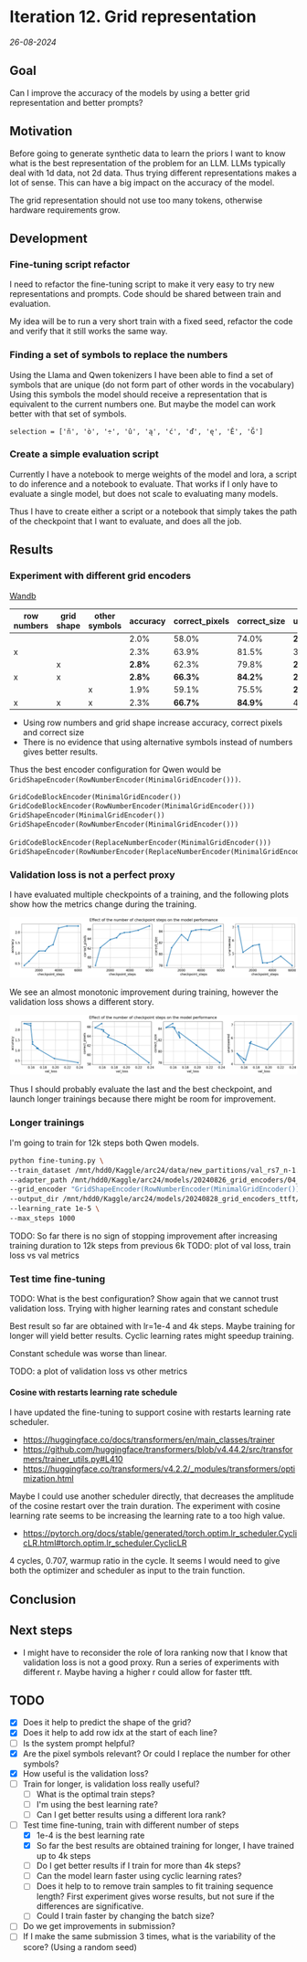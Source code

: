 # Iteration 12. Grid representation

_26-08-2024_

## Goal

Can I improve the accuracy of the models by using a better grid representation and better prompts?

## Motivation

Before going to generate synthetic data to learn the priors I want to know what is the best representation
of the problem for an LLM. LLMs typically deal with 1d data, not 2d data. Thus trying different representations
makes a lot of sense. This can have a big impact on the accuracy of the model.

The grid representation should not use too many tokens, otherwise hardware requirements grow.

## Development

### Fine-tuning script refactor

I need to refactor the fine-tuning script to make it very easy to try new representations and prompts.
Code should be shared between train and evaluation.

My idea will be to run a very short train with a fixed seed, refactor the code and verify that it still works the same way.

### Finding a set of symbols to replace the numbers

Using the Llama and Qwen tokenizers I have been able to find a set of symbols that are unique (do not form part of other words in the vocabulary)
Using this symbols the model should receive a representation that is equivalent to the current numbers one.
But maybe the model can work better with that set of symbols.

```
selection = ['ñ', 'ò', '÷', 'û', 'ą', 'ć', 'ď', 'ę', 'Ě', 'Ğ']
```

### Create a simple evaluation script

Currently I have a notebook to merge weights of the model and lora, a script to do inference and a notebook
to evaluate. That works if I only have to evaluate a single model, but does not scale to evaluating many models.

Thus I have to create either a script or a notebook that simply takes the path of the checkpoint
that I want to evaluate, and does all the job.

## Results

### Experiment with different grid encoders

[Wandb](https://wandb.ai/guillermobarbadillo/20240826_grid_encoders?nw=nwuserguillermobarbadillo)

| row numbers | grid shape  | other symbols | accuracy | correct_pixels | correct_size | unanswered |
|-------------|-------------|---------------|----------|----------------|--------------|------------|
|             |             |               | 2.0%     | 58.0%          | 74.0%        | **2.2%**   |
| x           |             |               | 2.3%     | 63.9%          | 81.5%        | 3.4%       |
|             | x           |               | **2.8%** | 62.3%          | 79.8%        | **2.8%**   |
| x           | x           |               | **2.8%** | **66.3%**      | **84.2%**    | **2.8%**   |
|             |             | x             | 1.9%     | 59.1%          | 75.5%        | **2.4%**   |
| x           | x           | x             | 2.3%     | **66.7%**      | **84.9%**    | 4.1%       |

- Using row numbers and grid shape increase accuracy, correct pixels and correct size
- There is no evidence that using alternative symbols instead of numbers gives better results.

Thus the best encoder configuration for Qwen would be `GridShapeEncoder(RowNumberEncoder(MinimalGridEncoder()))`.

```
GridCodeBlockEncoder(MinimalGridEncoder())
GridCodeBlockEncoder(RowNumberEncoder(MinimalGridEncoder()))
GridShapeEncoder(MinimalGridEncoder())
GridShapeEncoder(RowNumberEncoder(MinimalGridEncoder()))

GridCodeBlockEncoder(ReplaceNumberEncoder(MinimalGridEncoder()))
GridShapeEncoder(RowNumberEncoder(ReplaceNumberEncoder(MinimalGridEncoder())))
```

### Validation loss is not a perfect proxy

I have evaluated multiple checkpoints of a training, and the following plots show how the metrics change during the training.

![](res/2024-08-28-17-31-07.png)

We see an almost monotonic improvement during training, however the validation loss shows a different story.

![](res/2024-08-28-17-31-58.png)

Thus I should probably evaluate the last and the best checkpoint, and launch longer trainings because there might be room for improvement.

### Longer trainings

I'm going to train for 12k steps both Qwen models.

```bash
python fine-tuning.py \
--train_dataset /mnt/hdd0/Kaggle/arc24/data/new_partitions/val_rs7_n-1.json \
--adapter_path /mnt/hdd0/Kaggle/arc24/models/20240826_grid_encoders/04_row-number-and-grid-shape_Qwen2-0.5B-Instruct_lr1e-4_r32_6e3steps/checkpoint-6000/ \
--grid_encoder "GridShapeEncoder(RowNumberEncoder(MinimalGridEncoder()))" \
--output_dir /mnt/hdd0/Kaggle/arc24/models/20240828_grid_encoders_ttft/01_shape-and-number_Qwen2-0.5B-Instruct_lr1e-5_r32_1e3steps \
--learning_rate 1e-5 \
--max_steps 1000
```
TODO: So far there is no sign of stopping improvement after increasing training duration to 12k steps from previous 6k
TODO: plot of val loss, train loss vs val metrics

### Test time fine-tuning

TODO: What is the best configuration? Show again that we cannot trust validation loss. Trying with higher learning rates and constant schedule

Best result so far are obtained with lr=1e-4 and 4k steps. Maybe training for longer will yield better results.
Cyclic learning rates might speedup training.

Constant schedule was worse than linear.

TODO: a plot of validation loss vs other metrics

#### Cosine with restarts learning rate schedule

I have updated the fine-tuning to support cosine with restarts learning rate scheduler.

- https://huggingface.co/docs/transformers/en/main_classes/trainer
- https://github.com/huggingface/transformers/blob/v4.44.2/src/transformers/trainer_utils.py#L410
- https://huggingface.co/transformers/v4.2.2/_modules/transformers/optimization.html

Maybe I could use another scheduler directly, that decreases the amplitude of the cosine restart
over the train duration. The experiment with cosine learning rate seems to be increasing the learning rate to a too high value.

- https://pytorch.org/docs/stable/generated/torch.optim.lr_scheduler.CyclicLR.html#torch.optim.lr_scheduler.CyclicLR

4 cycles, 0.707, warmup ratio in the cycle.
It seems I would need to give both the optimizer and scheduler as input to the train function.

## Conclusion

## Next steps

- I might have to reconsider the role of lora ranking now that I know that validation loss is not a good proxy.
  Run a series of experiments with different r. Maybe having a higher r could allow for faster ttft.

## TODO

- [x] Does it help to predict the shape of the grid?
- [x] Does it help to add row idx at the start of each line?
- [ ] Is the system prompt helpful?
- [x] Are the pixel symbols relevant? Or could I replace the number for other symbols?
- [x] How useful is the validation loss?
- [ ] Train for longer, is validation loss really useful?
  - [ ] What is the optimal train steps?
  - [ ] I'm using the best learning rate?
  - [ ] Can I get better results using a different lora rank?
- [ ] Test time fine-tuning, train with different number of steps
  - [x] 1e-4 is the best learning rate
  - [x] So far the best results are obtained training for longer, I have trained up to 4k steps
  - [ ] Do I get better results if I train for more than 4k steps?
  - [ ] Can the model learn faster using cyclic learning rates?
  - [ ] Does it help to to remove train samples to fit training sequence length? First experiment gives worse results, but not sure if the differences are significative.
  - [ ] Could I train faster by changing the batch size?
- [ ] Do we get improvements in submission?
- [ ] If I make the same submission 3 times, what is the variability of the score? (Using a random seed)
